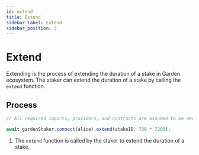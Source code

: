 ```yaml
---
id: extend
title: Extend
sidebar_label: Extend
sidebar_position: 3
---
```


# Extend

Extending is the process of extending the duration of a stake in Garden ecosystem. The staker can extend the duration of a stake by calling the `extend` function.

## Process

```typescript
// All required imports, providers, and contracts are assumed to be declared here

await gardenStaker.connect(alice).extend(stakeID, 730 * 7200);
```

1. The `extend` function is called by the staker to extend the duration of a stake.
